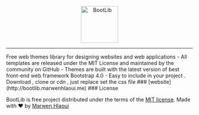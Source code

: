 <center>
<a href="http://bootlib.marwenhlaoui.me/">
<img src="http://bootlib.marwenhlaoui.me/assets/bootlib.png" title="BootLib" width="100px">
</a>
</center>
<hr>
Free web themes library for designing websites and web applications 
 - All templates are released under the MIT License and maintained by the community on GitHub
 - Themes are built with the latest version of best front-end web framework Bootstrap 4.0
 - Easy to include in your project . Download , clone or cdn , just replace set the css file
### [website](http://bootlib.marwenhlaoui.me)
### License 

BootLib is free project distributed under the terms of the [MIT license](http://opensource.org/licenses/MIT).
Made with &#9829; by [Marwen Hlaoui](http://marwenhlaoui.me)